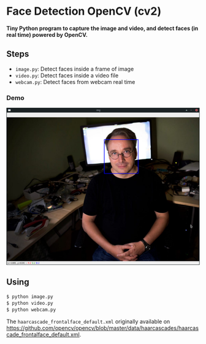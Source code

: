 # Face Detection OpenCV (cv2)

**Tiny Python program to capture the image and video, and detect faces (in real time) powered by OpenCV.**

## Steps

- `image.py`: Detect faces inside a frame of image
- `video.py`: Detect faces inside a video file
- `webcam.py`: Detect faces from webcam real time

### Demo

![Face Detection OpenCV python](demo.png)

## Using

```bash
$ python image.py
$ python video.py
$ python webcam.py
```

The `haarcascade_frontalface_default.xml` originally available on https://github.com/opencv/opencv/blob/master/data/haarcascades/haarcascade_frontalface_default.xml.
